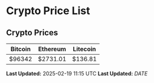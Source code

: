 # Crypto Price List

## Crypto Prices
| Bitcoin | Ethereum | Litecoin |
| ------- | -------- | -------- |
| $96342 | $2731.01 | $136.81 |
**Last Updated:** 2025-02-19 11:15 UTC
**Last Updated:** $DATE$
